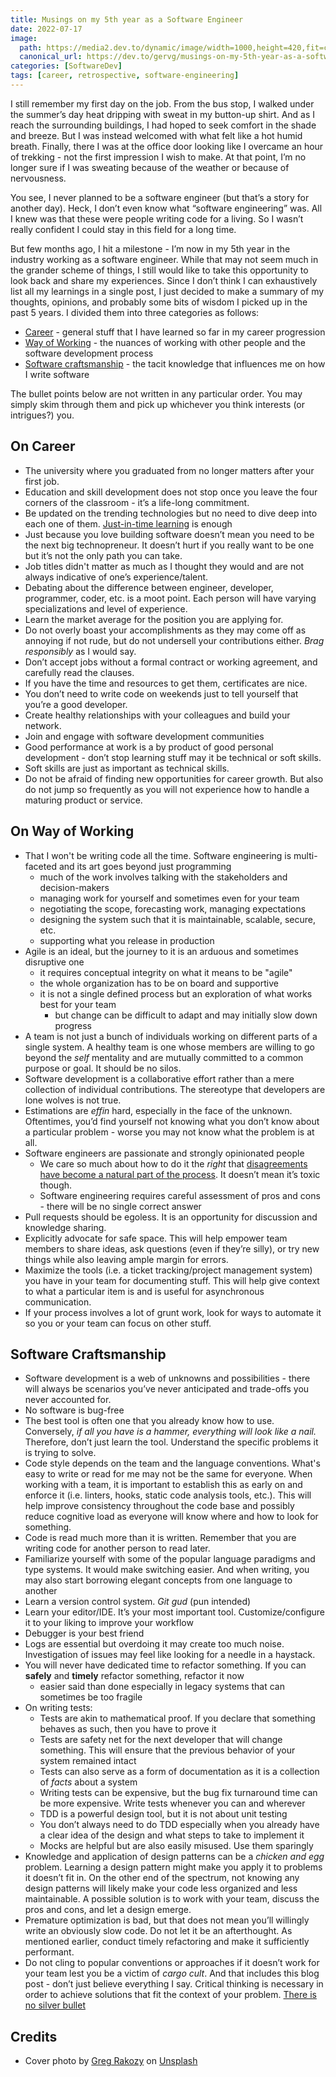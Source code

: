 ```yaml
---
title: Musings on my 5th year as a Software Engineer
date: 2022-07-17
image:
  path: https://media2.dev.to/dynamic/image/width=1000,height=420,fit=cover,gravity=auto,format=auto/https%3A%2F%2Fdev-to-uploads.s3.amazonaws.com%2Fuploads%2Farticles%2F5vrtu3hmi31ea96chv92.jpg
  canonical_url: https://dev.to/gervg/musings-on-my-5th-year-as-a-software-engineer-5dcn
categories: [SoftwareDev]
tags: [career, retrospective, software-engineering]
---
```


I still remember my first day on the job. From the bus stop, I walked under the summer’s day heat dripping with sweat in my button-up shirt. And as I reach the surrounding buildings, I had hoped to seek comfort in the shade and breeze. But I was instead welcomed with what felt like a hot humid breath. Finally, there I was at the office door looking like I overcame an hour of trekking - not the first impression I wish to make. At that point, I’m no longer sure if I was sweating because of the weather or because of nervousness.

You see, I never planned to be a software engineer (but that’s a story for another day). Heck, I don’t even know what “software engineering” was. All I knew was that these were people writing code for a living. So I wasn’t really confident I could stay in this field for a long time.

But few months ago, I hit a milestone - I’m now in my 5th year in the industry working as a software engineer. While that may not seem much in the grander scheme of things, I still would like to take this opportunity to look back and share my experiences. Since I don’t think I can exhaustively list all my learnings in a single post, I just decided to make a summary of my thoughts, opinions, and probably some bits of wisdom I picked up in the past 5 years. I divided them into three categories as follows:

- [Career](#on-career) - general stuff that I have learned so far in my career progression
- [Way of Working](#on-way-of-working) - the nuances of working with other people and the software development process
- [Software craftsmanship](software-craftsmanship) - the tacit knowledge that influences me on how I write software

The bullet points below are not written in any particular order. You may simply skim through them and pick up whichever you think interests (or intrigues?) you.

## On Career

- The university where you graduated from no longer matters after your first job.
- Education and skill development does not stop once you leave the four corners of the classroom - it’s a life-long commitment.
- Be updated on the trending technologies but no need to dive deep into each one of them. [Just-in-time learning](https://en.wikipedia.org/wiki/Just-in-time_learning) is enough
- Just because you love building software doesn’t mean you need to be the next big technopreneur. It doesn’t hurt if you really want to be one but it’s not the only path you can take.
- Job titles didn't matter as much as I thought they would and are not always indicative of one’s experience/talent.
- Debating about the difference between engineer, developer, programmer, coder, etc. is a moot point. Each person will have varying specializations and level of experience.
- Learn the market average for the position you are applying for.
- Do not overly boast your accomplishments as they may come off as annoying if not rude, but do not undersell your contributions either. *Brag responsibly* as I would say.
- Don’t accept jobs without a formal contract or working agreement, and carefully read the clauses.
- If you have the time and resources to get them, certificates are nice.
- You don’t need to write code on weekends just to tell yourself that you’re a good developer.
- Create healthy relationships with your colleagues and build your network.
- Join and engage with software development communities
- Good performance at work is a by product of good personal development - don’t stop learning stuff may it be technical or soft skills.
- Soft skills are just as important as technical skills.
- Do not be afraid of finding new opportunities for career growth. But also do not jump so frequently as you will not experience how to handle a maturing product or service.

## On Way of Working

- That I won't be writing code all the time. Software engineering is multi-faceted and its art goes beyond just programming
    - much of the work involves talking with the stakeholders and decision-makers
    - managing work for yourself and sometimes even for your team
    - negotiating the scope, forecasting work, managing expectations
    - designing the system such that it is maintainable, scalable, secure, etc.
    - supporting what you release in production
- Agile is an ideal, but the journey to it is an arduous and sometimes disruptive one
    - it requires conceptual integrity on what it means to be "agile"
    - the whole organization has to be on board and supportive
    - it is not a single defined process but an exploration of what works best for your team
        - but change can be difficult to adapt and may initially slow down progress
- A team is not just a bunch of individuals working on different parts of a single system. A healthy team is one whose members are willing to go beyond the *self* mentality and are mutually committed to a common purpose or goal. It should be no silos.
- Software development is a collaborative effort rather than a mere collection of individual contributions. The stereotype that developers are lone wolves is not true.
- Estimations are *effin* hard, especially in the face of the unknown. Oftentimes, you’d find yourself not knowing what you don’t know about a particular problem - worse you may not know what the problem is at all.
- Software engineers are passionate and strongly opinionated people
    - We care so much about how to do it the *right* that [disagreements have become a natural part of the process](https://en.wikipedia.org/wiki/Tuckman%27s_stages_of_group_development#Storming). It doesn’t mean it’s toxic though.
    - Software engineering requires careful assessment of pros and cons - there will be no single correct answer
- Pull requests should be egoless. It is an opportunity for discussion and knowledge sharing.
- Explicitly advocate for safe space. This will help empower team members to share ideas, ask questions (even if they’re silly), or try new things while also leaving ample margin for errors.
- Maximize the tools (i.e. a ticket tracking/project management system) you have in your team for documenting stuff. This will help give context to what a particular item is and is useful for asynchronous communication.
- If your process involves a lot of grunt work, look for ways to automate it so you or your team can focus on other stuff.

## Software Craftsmanship

- Software development is a web of unknowns and possibilities - there will always be scenarios you’ve never anticipated and trade-offs you never accounted for.
- No software is bug-free
- The best tool is often one that you already know how to use. Conversely, *if all you have is a hammer, everything will look like a nail.* Therefore, don’t just learn the tool. Understand the specific problems it is trying to solve.
- Code style depends on the team and the language conventions. What's easy to write or read for me may not be the same for everyone. When working with a team, it is important to establish this as early on and enforce it (i.e. linters, hooks, static code analysis tools, etc.). This will help improve consistency throughout the code base and possibly reduce cognitive load as everyone will know where and how to look for something.
- Code is read much more than it is written. Remember that you are writing code for another person to read later.
- Familiarize yourself with some of the popular language paradigms and type systems. It would make switching easier. And when writing, you may also start borrowing elegant concepts from one language to another
- Learn a version control system. *Git gud* (pun intended)
- Learn your editor/IDE. It’s your most important tool. Customize/configure it to your liking to improve your workflow
- Debugger is your best friend
- Logs are essential but overdoing it may create too much noise. Investigation of issues may feel like looking for a needle in a haystack.
- You will never have dedicated time to refactor something. If you can **safely** and **timely** refactor something, refactor it now
    - easier said than done especially in legacy systems that can sometimes be too fragile
- On writing tests:
    - Tests are akin to mathematical proof. If you declare that something behaves as such, then you have to prove it
    - Tests are safety net for the next developer that will change something. This will ensure that the previous behavior of your system remained intact
    - Tests can also serve as a form of documentation as it is a collection of *facts* about a system
    - Writing tests can be expensive, but the bug fix turnaround time can be more expensive. Write tests whenever you can and wherever
    - TDD is a powerful design tool, but it is not about unit testing
    - You don’t always need to do TDD especially when you already have a clear idea of the design and what steps to take to implement it
    - Mocks are helpful but are also easily misused. Use them sparingly
- Knowledge and application of design patterns can be a *chicken and egg* problem. Learning a design pattern might make you apply it to problems it doesn’t fit in. On the other end of the spectrum, not knowing any design patterns will likely make your code less organized and less maintainable. A possible solution is to work with your team, discuss the pros and cons, and let a design emerge.
- Premature optimization is bad, but that does not mean you’ll willingly write an obviously slow code. Do not let it be an afterthought. As mentioned earlier, conduct timely refactoring and make it sufficiently performant.
- Do not cling to popular conventions or approaches if it doesn’t work for your team lest you be a victim of *cargo cult*. And that includes this blog post - don’t just believe everything I say. Critical thinking is necessary in order to achieve solutions that fit the context of your problem. [There is no silver bullet](https://en.wikipedia.org/wiki/No_Silver_Bullet)

## Credits

- Cover photo by [Greg Rakozy](https://unsplash.com/@grakozy?utm_source=unsplash&utm_medium=referral&utm_content=creditCopyText) on [Unsplash](https://unsplash.com/s/photos/milkyway-man?utm_source=unsplash&utm_medium=referral&utm_content=creditCopyText)
  

